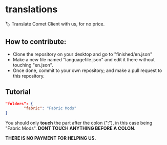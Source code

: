 # translations
🏷️ Translate Comet Client with us, for no price.

## How to contribute:

- Clone the repository on your desktop and go to "finished/en.json"
- Make a new file named "languagefile.json" and edit it there without touching "en.json".
- Once done, commit to your own repository; and make a pull request to this repository.

## Tutorial

```json
"folders": {
        "fabric": "Fabric Mods"
}
```

You should only **touch** the part after the colon (":"), in this case being "Fabric Mods". **DONT TOUCH ANYTHING BEFORE A COLON.**



**THERE IS NO PAYMENT FOR HELPING US.**
